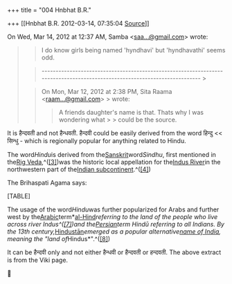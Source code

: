 +++
title = "004 Hnbhat B.R."

+++
[[Hnbhat B.R.	2012-03-14, 07:35:04 [Source](https://groups.google.com/g/samskrita/c/Ws-Uv-yuak0)]]



On Wed, Mar 14, 2012 at 12:37 AM, Samba \<[saa...@gmail.com]()\> wrote:  

> 
> > I do know girls being named 'hyndhavi' but 'hyndhavathi' seems odd.  
>   
> > 
> > -------------------------------------------------------------------------------------------------------------------------- >
> 
> > 
> >   
> > 
> > On Mon, Mar 12, 2012 at 2:38 PM, Sita Raama \<[raam...@gmail.com]()\> > wrote:  
> > > A friends daughter's name is that. Thats why I was wondering what > > could be the source.
> > > > 
> > > > 
> > > >   
> >   
> > > > 
> > > > 
> > 
> > 
> > 

  

It is हैन्दवती and not हैन्धवती. हैन्दवी could be easily derived from the word हिन्दु \<\< सिन्धु - which is regionally popular for anything related to Hindu.

  

The word*Hindu*is derived from the[Sanskrit](http://en.wikipedia.org/wiki/Sanskrit "Sanskrit")word*Sindhu*, first mentioned in the[Rig Veda](http://en.wikipedia.org/wiki/Rig_Veda "Rig Veda"),^([\[3\]](http://en.wikipedia.org/wiki/Hindu#cite_note-2))was the historic local appellation for the[Indus River](http://en.wikipedia.org/wiki/Indus_River "Indus River")in the northwestern part of the[Indian subcontinent](http://en.wikipedia.org/wiki/Indian_subcontinent "Indian subcontinent").^([\[4\]](http://en.wikipedia.org/wiki/Hindu#cite_note-3))

The Brihaspati Agama says:

[TABLE]

  
The usage of the word*Hindu*was further popularized for Arabs and further west by the[Arabic](http://en.wikipedia.org/wiki/Arabic "Arabic")term*[al-Hind](http://en.wikipedia.org/wiki/Al-Hind "Al-Hind")*referring to the land of the people who live across river Indus^([\[7\]](http://en.wikipedia.org/wiki/Hindu#cite_note-6))and the[Persian](http://en.wikipedia.org/wiki/Persia "Persia")term Hindū referring to all Indians. By the 13th century,*[Hindustān](http://en.wikipedia.org/wiki/Hindustan "Hindustan")*emerged as a popular alternative[name of India](http://en.wikipedia.org/wiki/Names_of_India "Names of India"), meaning the "land of*Hindus*".^([\[8\]](http://en.wikipedia.org/wiki/Hindu#cite_note-7))

  

It can be हैन्दवी only and not either हैन्धवी or हैन्दवती or हन्दवती. The above extract is from the Viki page.

  





